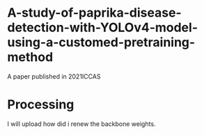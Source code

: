# A-study-of-paprika-disease-detection-with-YOLOv4-model-using-a-customed-pretraining-method
A paper published in 2021ICCAS

# Processing
I will upload how did i renew the backbone weights.
